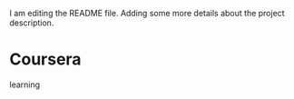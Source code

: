 
I am editing the README file. Adding some more details about the project description.
# Coursera
learning
